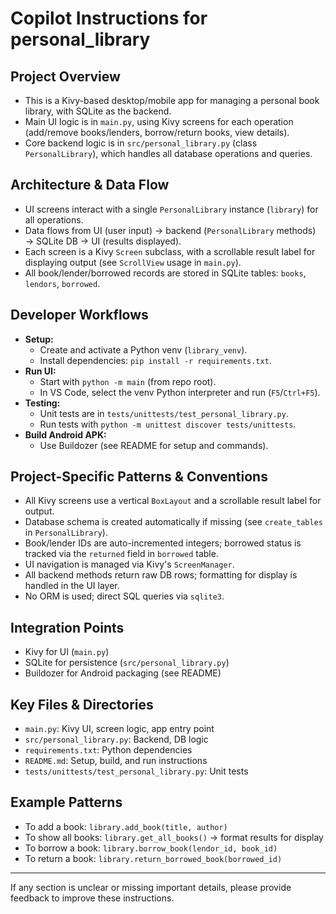 # Copilot Instructions for personal_library

## Project Overview
- This is a Kivy-based desktop/mobile app for managing a personal book library, with SQLite as the backend.
- Main UI logic is in `main.py`, using Kivy screens for each operation (add/remove books/lenders, borrow/return books, view details).
- Core backend logic is in `src/personal_library.py` (class `PersonalLibrary`), which handles all database operations and queries.

## Architecture & Data Flow
- UI screens interact with a single `PersonalLibrary` instance (`library`) for all operations.
- Data flows from UI (user input) → backend (`PersonalLibrary` methods) → SQLite DB → UI (results displayed).
- Each screen is a Kivy `Screen` subclass, with a scrollable result label for displaying output (see `ScrollView` usage in `main.py`).
- All book/lender/borrowed records are stored in SQLite tables: `books`, `lendors`, `borrowed`.

## Developer Workflows
- **Setup:**
  - Create and activate a Python venv (`library_venv`).
  - Install dependencies: `pip install -r requirements.txt`.
- **Run UI:**
  - Start with `python -m main` (from repo root).
  - In VS Code, select the venv Python interpreter and run (`F5`/`Ctrl+F5`).
- **Testing:**
  - Unit tests are in `tests/unittests/test_personal_library.py`.
  - Run tests with `python -m unittest discover tests/unittests`.
- **Build Android APK:**
  - Use Buildozer (see README for setup and commands).

## Project-Specific Patterns & Conventions
- All Kivy screens use a vertical `BoxLayout` and a scrollable result label for output.
- Database schema is created automatically if missing (see `create_tables` in `PersonalLibrary`).
- Book/lender IDs are auto-incremented integers; borrowed status is tracked via the `returned` field in `borrowed` table.
- UI navigation is managed via Kivy's `ScreenManager`.
- All backend methods return raw DB rows; formatting for display is handled in the UI layer.
- No ORM is used; direct SQL queries via `sqlite3`.

## Integration Points
- Kivy for UI (`main.py`)
- SQLite for persistence (`src/personal_library.py`)
- Buildozer for Android packaging (see README)

## Key Files & Directories
- `main.py`: Kivy UI, screen logic, app entry point
- `src/personal_library.py`: Backend, DB logic
- `requirements.txt`: Python dependencies
- `README.md`: Setup, build, and run instructions
- `tests/unittests/test_personal_library.py`: Unit tests

## Example Patterns
- To add a book: `library.add_book(title, author)`
- To show all books: `library.get_all_books()` → format results for display
- To borrow a book: `library.borrow_book(lendor_id, book_id)`
- To return a book: `library.return_borrowed_book(borrowed_id)`

---

If any section is unclear or missing important details, please provide feedback to improve these instructions.
